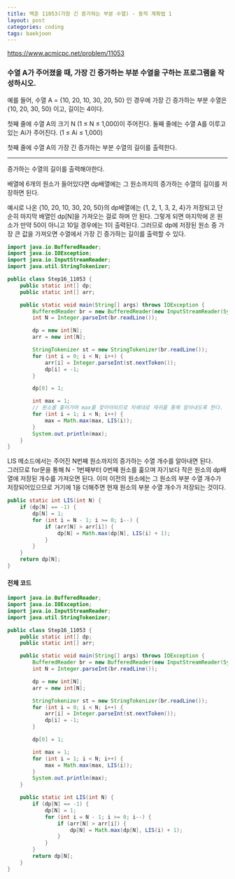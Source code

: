 ```yaml
---
title: 백준 11053(가장 긴 증가하는 부분 수열) - 동적 계획법 1
layout: post
categories: coding
tags: baekjoon
---
```

<https://www.acmicpc.net/problem/11053>
### 수열 A가 주어졌을 때, 가장 긴 증가하는 부분 수열을 구하는 프로그램을 작성하시오.
예를 들어, 수열 A = {10, 20, 10, 30, 20, 50} 인 경우에 가장 긴 증가하는 부분 수열은 {10, 20, 30, 50} 이고, 길이는 4이다.    

첫째 줄에 수열 A의 크기 N (1 ≤ N ≤ 1,000)이 주어진다.
둘째 줄에는 수열 A를 이루고 있는 Ai가 주어진다. (1 ≤ Ai ≤ 1,000)    

첫째 줄에 수열 A의 가장 긴 증가하는 부분 수열의 길이를 출력한다.    
<hr>
증가하는 수열의 길이를 출력해야한다.    

배열에 6개의 원소가 들어있다면 dp배열에는 그 원소까지의 증가하는 수열의 길이를 저장하면 된다.    

예시로 나온 {10, 20, 10, 30, 20, 50}의 dp배열에는 {1, 2, 1, 3, 2, 4}가 저장되고 단순히 마지막 배열인 dp[N]을 가져오는 걸로 하며 안 된다. 그렇게 되면 마지막에 온 원소가 만약 50이 아니고 10일 경우에는 1이 출력된다. 그러므로 dp에 저장된 원소 중 가장 큰 값을 가져오면 수열에서 가장 긴 증가하는 길이를 출력할 수 있다.    

```java
import java.io.BufferedReader;
import java.io.IOException;
import java.io.InputStreamReader;
import java.util.StringTokenizer;

public class Step16_11053 {
    public static int[] dp;
    public static int[] arr;

    public static void main(String[] args) throws IOException {
        BufferedReader br = new BufferedReader(new InputStreamReader(System.in));
        int N = Integer.parseInt(br.readLine());

        dp = new int[N];
        arr = new int[N];

        StringTokenizer st = new StringTokenizer(br.readLine());
        for (int i = 0; i < N; i++) {
            arr[i] = Integer.parseInt(st.nextToken());
            dp[i] = -1;
        }

        dp[0] = 1;

        int max = 1;
        // 원소를 훑어가며 max를 찾아야되므로 차례대로 재귀를 통해 알아내도록 한다.
        for (int i = 1; i < N; i++) {
            max = Math.max(max, LIS(i));
        }
        System.out.println(max);
    }
}
```

LIS 메소드에서는 주어진 N번째 원소까지의 증가하는 수열 개수를 알아내면 된다.    
그러므로 for문을 통해 N - 1번째부터 0번째 원소를 훑으며 자기보다 작은 원소의 dp배열에 저장된 개수를 가져오면 된다. 이미 이전의 원소에는 그 원소의 부분 수열 개수가 저장되어있으므로 거기에 1을 더해주면 현재 원소의 부분 수열 개수가 저장되는 것이다.    

```java
public static int LIS(int N) {
    if (dp[N] == -1) {
        dp[N] = 1;
        for (int i = N - 1; i >= 0; i--) {
            if (arr[N] > arr[i]) {
                dp[N] = Math.max(dp[N], LIS(i) + 1);
            }
        }
    }
    return dp[N];
}   
```

#### 전체 코드
```java
import java.io.BufferedReader;
import java.io.IOException;
import java.io.InputStreamReader;
import java.util.StringTokenizer;

public class Step16_11053 {
    public static int[] dp;
    public static int[] arr;

    public static void main(String[] args) throws IOException {
        BufferedReader br = new BufferedReader(new InputStreamReader(System.in));
        int N = Integer.parseInt(br.readLine());

        dp = new int[N];
        arr = new int[N];

        StringTokenizer st = new StringTokenizer(br.readLine());
        for (int i = 0; i < N; i++) {
            arr[i] = Integer.parseInt(st.nextToken());
            dp[i] = -1;
        }

        dp[0] = 1;

        int max = 1;
        for (int i = 1; i < N; i++) {
            max = Math.max(max, LIS(i));
        }
        System.out.println(max);
    }

    public static int LIS(int N) {
        if (dp[N] == -1) {
            dp[N] = 1;
            for (int i = N - 1; i >= 0; i--) {
                if (arr[N] > arr[i]) {
                    dp[N] = Math.max(dp[N], LIS(i) + 1);
                }
            }
        }
        return dp[N];
    }   
}
```
